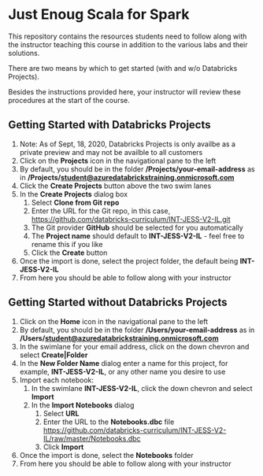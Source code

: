 # Just Enoug Scala for Spark
This repository contains the resources students need to follow along with the instructor teaching this course in addition to the various labs and their solutions.

There are two means by which to get started (with and w/o Databricks Projects).

Besides the instructions provided here, your instructor will review these procedures at the start of the course.

## Getting Started with Databricks Projects
1. Note: As of Sept, 18, 2020, Databricks Projects is only availbe as a private preview and may not be availble to all customers
2. Click on the **Projects** icon in the navigational pane to the left
3. By default, you should be in the folder **/Projects/your-email-address** as in **/Projects/student@azuredatabrickstraining.onmicrosoft.com**
4. Click the **Create Projects** button above the two swim lanes
5. In the **Create Projects** dialog box
   1. Select **Clone from Git repo**
   2. Enter the URL for the Git repo, in this case, https://github.com/databricks-curriculum/INT-JESS-V2-IL.git
   3. The Git provider **GitHub** should be selected for you automatically
   4. The **Project name** should default to **INT-JESS-V2-IL** - feel free to rename this if you like
   5. Click the **Create** button
6. Once the import is done, select the project folder, the default being **INT-JESS-V2-IL**
7. From here you should be able to follow along with your instructor

## Getting Started without Databricks Projects
1. Click on the **Home** icon in the navigational pane to the left
2. By default, you should be in the folder **/Users/your-email-address** as in **/Users/student@azuredatabrickstraining.onmicrosoft.com**
3. In the swimlane for your email address, click on the down chevron and select **Create|Folder**
4. In the **New Folder Name** dialog enter a name for this project, for example, **INT-JESS-V2-IL**, or any other name you desire to use
5. Import each notebook:
   1. In the swimlane **INT-JESS-V2-IL**, click the down chevron and select **Import**
   2. In the **Import Notebooks** dialog
      1. Select **URL**
      2. Enter the URL to the **Notebooks.dbc** file  
      https://github.com/databricks-curriculum/INT-JESS-V2-IL/raw/master/Notebooks.dbc
      3. Click **Import**
6. Once the import is done, select the **Notebooks** folder
9. From here you should be able to follow along with your instructor
